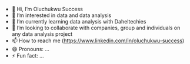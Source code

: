 - 👋 Hi, I’m Oluchukwu Success 
- 👀 I’m interested in data and data analysis 
- 🌱 I’m currently learning data analysis with Daheltechies
- 💞️ I’m looking to collaborate with companies, group and individuals on any data analysis project 
- 📫 How to reach me (https://www.linkedin.com/in/oluchukwu-success)
- 😄 Pronouns: ...
- ⚡ Fun fact: ...

<!---
Success23-ctrl/Success23-ctrl is a ✨ special ✨ repository because its `README.md` (this file) appears on your GitHub profile.
You can click the Preview link to take a look at your changes.
--->
